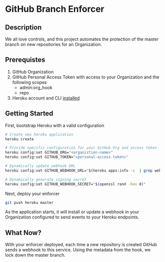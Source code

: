 # GitHub Branch Enforcer

## Description

We all love controls, and this project automates the protection of the master branch on new repositories for an Organization.

## Prerequistes

1. GitHub Organization
1. GitHub Personal Access Token with access to your Organization and the following scopes
   - admin:org_hook
   - repo
1. Heroku account and CLI [installed](https://devcenter.heroku.com/articles/heroku-cli)

## Getting Started

First, bootstrap Heroku with a valid configuration

```Bash
# Create new heroku application
heroku create

# Provide specific configuration for your GitHub Org and access token
heroku config:set GITHUB_ORG="<organiztion-name>"
heroku config:set GITHUB_TOKEN="<personal-access-token>"

# Dynamically update webhook URL
heroku config:set GITHUB_WEBHOOK_URL="$(heroku apps:info -s  | grep web_url | cut -d= -f2)api/enforcer/v1/webhook"

# Dynamically generate signing secret
heroku config:set GITHUB_WEBHOOK_SECRET="$(openssl rand -hex 8)"
```

Next, deploy your enforcer

```Bash
git push heroku master
```

As the application starts, it will install or update a webhook in your Organization configured to send events to your Heroku endpoints.

## What Now?

With your enforcer deployed, each time a new repository is created GitHub sends a webhook to this service. Using the metadata from the hook, we lock down the master branch.
